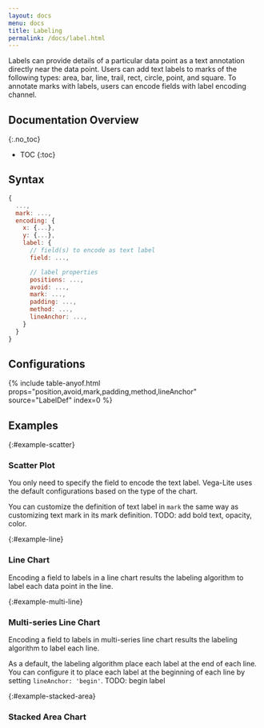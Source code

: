 ```yaml
---
layout: docs
menu: docs
title: Labeling
permalink: /docs/label.html
---
```


Labels can provide details of a particular data point as a text annotation directly near the data point. Users can add text labels to marks of the following types: area, bar, line, trail, rect, circle, point, and square. To annotate marks with labels, users can encode fields with label encoding channel.

<!--prettier-ignore-start-->
## Documentation Overview
{:.no_toc}

- TOC
{:toc}

<!--prettier-ignore-end-->

## Syntax

```js
{
  ...,
  mark: ...,
  encoding: {
    x: {...},
    y: {...},
    label: {
      // field(s) to encode as text label
      field: ...,

      // label properties
      positions: ...,
      avoid: ...,
      mark: ...,
      padding: ...,
      method: ...,
      lineAnchor: ...,
    }
  }
}
```

## Configurations

{% include table-anyof.html props="position,avoid,mark,padding,method,lineAnchor" source="LabelDef" index=0 %}

## Examples

{:#example-scatter}

### Scatter Plot

You only need to specify the field to encode the text label. Vega-Lite uses the default configurations based on the type of the chart.

<span class="vl-example" data-name="label_scatter"></span>

You can customize the definition of text label in `mark` the same way as customizing text mark in its mark definition. TODO: add bold text, opacity, color.

<span class="vl-example" data-name="label_scatter"></span>

{:#example-line}

### Line Chart

Encoding a field to labels in a line chart results the labeling algorithm to label each data point in the line.

<span class="vl-example" data-name="label_line"></span>

{:#example-multi-line}

### Multi-series Line Chart

Encoding a field to labels in multi-series line chart results the labeling algorithm to label each line.

<span class="vl-example" data-name="label_multi_line"></span>

As a default, the labeling algorithm place each label at the end of each line. You can configure it to place each label at the beginning of each line by setting `lineAnchor: 'begin'`. TODO: begin label

<span class="vl-example" data-name="label_multi_line"></span>

{:#example-stacked-area}

### Stacked Area Chart

<span class="vl-example" data-name="label_stacked_area"></span>
